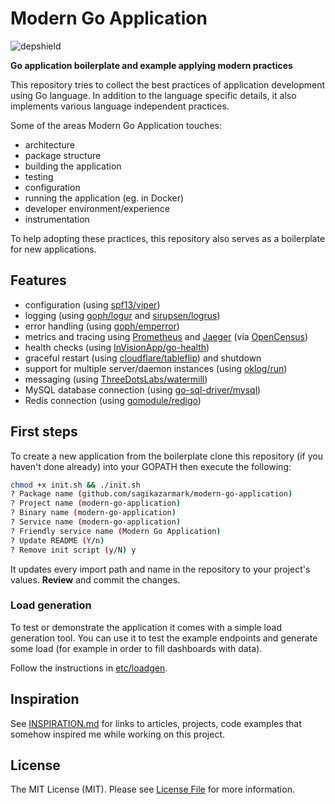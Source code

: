 # Modern Go Application

![depshield](https://ci.dev.depshield.sonatype.org/badges/depshield-ci/modern-go-application/depshield.svg)

**Go application boilerplate and example applying modern practices**

This repository tries to collect the best practices of application development using Go language.
In addition to the language specific details, it also implements various language independent practices.

Some of the areas Modern Go Application touches:

- architecture
- package structure
- building the application
- testing
- configuration
- running the application (eg. in Docker)
- developer environment/experience
- instrumentation

To help adopting these practices, this repository also serves as a boilerplate for new applications.


## Features

- configuration (using [spf13/viper](https://github.com/spf13/viper))
- logging (using [goph/logur](https://github.com/goph/logur) and [sirupsen/logrus](https://github.com/sirupsen/logrus))
- error handling (using [goph/emperror](https://github.com/goph/emperror))
- metrics and tracing using [Prometheus](https://prometheus.io/) and [Jaeger](https://www.jaegertracing.io/) (via [OpenCensus](https://opencensus.io/))
- health checks (using [InVisionApp/go-health](https://github.com/InVisionApp/go-health))
- graceful restart (using [cloudflare/tableflip](https://github.com/cloudflare/tableflip)) and shutdown
- support for multiple server/daemon instances (using [oklog/run](https://github.com/oklog/run))
- messaging (using [ThreeDotsLabs/watermill](https://github.com/ThreeDotsLabs/watermill))
- MySQL database connection (using [go-sql-driver/mysql](https://github.com/go-sql-driver/mysql))
- Redis connection (using [gomodule/redigo](https://github.com/gomodule/redigo))


## First steps

To create a new application from the boilerplate clone this repository (if you haven't done already) into your GOPATH
then execute the following:

```bash
chmod +x init.sh && ./init.sh
? Package name (github.com/sagikazarmark/modern-go-application)
? Project name (modern-go-application)
? Binary name (modern-go-application)
? Service name (modern-go-application)
? Friendly service name (Modern Go Application)
? Update README (Y/n)
? Remove init script (y/N) y
```

It updates every import path and name in the repository to your project's values.
**Review** and commit the changes.


### Load generation

To test or demonstrate the application it comes with a simple load generation tool.
You can use it to test the example endpoints and generate some load (for example in order to fill dashboards with data).

Follow the instructions in [etc/loadgen](etc/loadgen).


## Inspiration

See [INSPIRATION.md](INSPIRATION.md) for links to articles, projects, code examples that somehow inspired
me while working on this project.


## License

The MIT License (MIT). Please see [License File](LICENSE) for more information.
